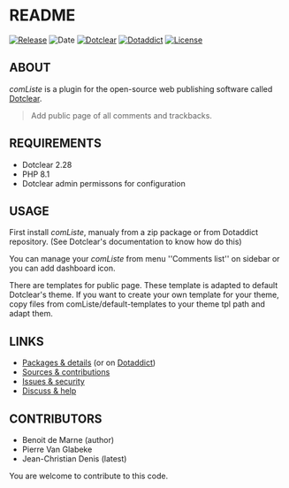 # README

[![Release](https://img.shields.io/github/v/release/jcdenis/comListe?color=lightblue)](https://github.com/JcDenis/comListe/releases)
![Date](https://img.shields.io/github/release-date/jcdenis/comListe?color=red)
[![Dotclear](https://img.shields.io/badge/dotclear-v2.33-137bbb.svg)](https://fr.dotclear.org/download)
[![Dotaddict](https://img.shields.io/badge/dotaddict-official-9ac123.svg)](https://plugins.dotaddict.org/dc2/details/comListe)
[![License](https://img.shields.io/github/license/jcdenis/comListe?color=white)](https://github.com/JcDenis/comListe/blob/master/LICENSE)

## ABOUT

_comListe_ is a plugin for the open-source web publishing software called [Dotclear](https://www.dotclear.org).

> Add public page of all comments and trackbacks.

## REQUIREMENTS

* Dotclear 2.28
* PHP 8.1
* Dotclear admin permissons for configuration

## USAGE

First install _comListe_, manualy from a zip package or from 
Dotaddict repository. (See Dotclear's documentation to know how do this)

You can manage your _comListe_ from menu 
''Comments list'' on sidebar or you can add dashboard icon.

There are templates for public page. These template is adapted to 
default Dotclear's theme. If you want to create your own template 
for your theme, copy files from comListe/default-templates 
to your theme tpl path and adapt them.

## LINKS

* [Packages & details](https://github.com/JcDenis/comListe/releases) (or on [Dotaddict](https://plugins.dotaddict.org/dc2/details/comListe))
* [Sources & contributions](https://github.com/JcDenis/comListe)
* [Issues & security](https://github.com/JcDenis/comListe/issues)
* [Discuss & help](https://forum.dotclear.org/viewtopic.php?id=48531)

## CONTRIBUTORS

* Benoit de Marne (author)
* Pierre Van Glabeke
* Jean-Christian Denis (latest)

You are welcome to contribute to this code.
